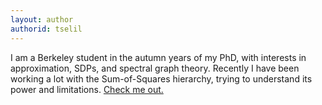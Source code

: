 ```yaml
---
layout: author
authorid: tselil
---
```


I am a Berkeley student in the autumn years of my PhD, with interests in
approximation, SDPs, and spectral graph theory. Recently I have been working a
lot with the Sum-of-Squares hierarchy, trying to understand its power and
limitations. <a href="http://people.eecs.berkeley.edu/~tschramm">Check me out.</a>

